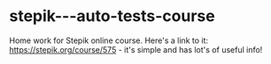 # stepik---auto-tests-course

Home work for Stepik online course. Here's a link to it: https://stepik.org/course/575 - it's simple and has lot's of useful info!
